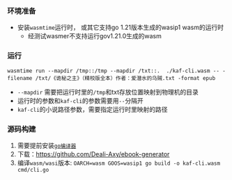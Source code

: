 ### 环境准备
- 安装`wasmtime`运行时， 或其它支持go 1.21版本生成的wasip1 wasm的运行时
  - 经测试wasmer不支持运行gov1.21.0生成的wasm

### 运行
```shell
wasmtime run --mapdir /tmp::/tmp --mapdir /txt::.  ./kaf-cli.wasm -- -filename /txt/《诡秘之主》（精校版全本）作者：爱潜水的乌贼.txt -format epub
```
- `--mapdir` 需要把运行时里的`/tmp`和txt存放位置映射到物理机的目录
- 运行时的参数和`kaf-cli`的参数需要用`--`分隔开
- `kaf-cli`的小说路径参数，需要指定运行时里映射的路径

### 源码构建
1. 需要提前安装[`go编译器`](https://go.dev)
2. 下载：https://github.com/Deali-Axy/ebook-generator
3. 编译`wasm/wasi`版本: `OARCH=wasm GOOS=wasip1 go build -o kaf-cli.wasm cmd/cli.go`
